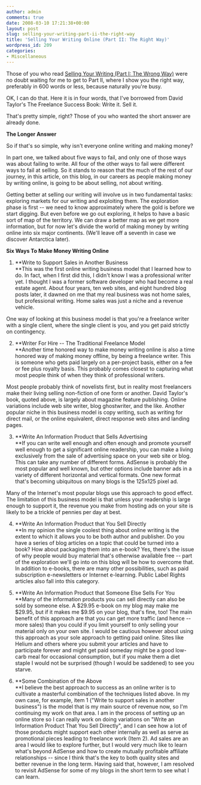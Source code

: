 ```yaml
---
author: admin
comments: true
date: 2008-03-10 17:21:38+00:00
layout: post
slug: selling-your-writing-part-ii-the-right-way
title: 'Selling Your Writing Online (Part II: The Right Way)'
wordpress_id: 209
categories:
- Miscellaneous
---
```


Those of you who read [Selling Your Writing (Part I: The Wrong Way)](http://www.inklit.com/blog/2008/03/09/selling-your-writing-part-i-the-wrong-way) were no doubt waiting for me to get to Part II, where I show you the right way, preferably in 600 words or less, because naturally you're busy.

 

OK, I can do that. Here it is in four words, that I've borrowed from David Taylor's The Freelance Success Book: Write it. Sell it.

 

That's pretty simple, right? Those of you who wanted the short answer are already done.

 

**The Longer Answer**

 

So if that's so simple, why isn't everyone online writing and making money?

 

In part one, we talked about five ways to fail, and only one of those ways was about failing to write. All four of the other ways to fail were different ways to fail at selling. So it stands to reason that the much of the rest of our journey, in this article, on this blog, in our careers as people making money by writing online, is going to be about selling, not about writing.

 

Getting better at selling our writing will involve us in two fundamental tasks: exploring markets for our writing and exploiting them. The exploration phase is first -- we need to know approximately where the gold is before we start digging. But even before we go out exploring, it helps to have a basic sort of map of the territory. We can draw a better map as we get more information, but for now let's divide the world of making money by writing online into six major continents. (We'll leave off a seventh in case we discover Antarctica later).

 

**Six Ways To Make Money Writing Online**

 

  
  1. **Write to Support Sales in Another Business          
**This was the first online writing business model that I learned how to do. In fact, when I first did this, I didn't know I was a professional writer yet. I thought I was a former software developer who had become a real estate agent. About four years, ten web sites, and eight hundred blog posts later, it dawned on me that my real business was not home sales, but professional writing. Home sales was just a niche and a revenue vehicle.   
       
One way of looking at this business model is that you're a freelance writer with a single client, where the single client is you, and you get paid strictly on contingency.         

   
  2. **Writer For Hire -- The Traditional Freelance Model          
**Another time honored way to make money writing online is also a time honored way of making money offline, by being a freelance writer. This is someone who gets paid largely on a per-project basis, either on a fee or fee plus royalty basis. This probably comes closest to capturing what most people think of when they think of professional writers.         
       
Most people probably think of novelists first, but in reality most freelancers make their living selling non-fiction of one form or another. David Taylor's book, quoted above, is largely about magazine feature publishing. Online variations include web site writer, blog ghostwriter, and the like. Another popular niche in this business model is copy writing, such as writing for direct mail, or the online equivalent, direct response web sites and landing pages.         

   
  3. **Write An Information Product that Sells Advertising          
**If you can write well enough and often enough and promote yourself well enough to get a significant online readership, you can make a living exclusively from the sale of advertising space on your web site or blog. This can take any number of different forms. AdSense is probably the most popular and well known, but other options include banner ads in a variety of different horizontal and vertical formats. One new format that's becoming ubiquitous on many blogs is the 125x125 pixel ad.   
       
Many of the Internet's most popular blogs use this approach to good effect. The limitation of this business model is that unless your readership is large enough to support it, the revenue you make from hosting ads on your site is likely to be a trickle of pennies per day at best.         

   
  4. **Write An Information Product that You Sell Directly          
**In my opinion the single coolest thing about online writing is the extent to which it allows you to be both author and publisher. Do you have a series of blog articles on a topic that could be turned into a book? How about packaging them into an e-book? Yes, there's the issue of why people would buy material that's otherwise available free -- part of the exploration we'll go into on this blog will be how to overcome that. In addition to e-books, there are many other possibilities, such as paid subscription e-newsletters or Internet e-learning. Public Label Rights articles also fall into this category.         

   
  5. **Write An Information Product that Someone Else Sells For You          
**Many of the information products you can sell directly can also be sold by someone else. A $29.95 e-book on my blog may make me $29.95, but if it makes me $9.95 on your blog, that's fine, too! The main benefit of this approach are that you can get more traffic (and hence -- more sales) than you could if you limit yourself to only selling your material only on your own site. I would be cautious however about using this approach as your sole approach to getting paid online. Sites like Helium and others where you submit your articles and have to participate forever and might get paid someday might be a good low-carb meal for occasional consumption, but if you make them a diet staple I would not be surprised (though I would be saddened) to see you starve.         

   
  6. **Some Combination of the Above          
**I believe the best approach to success as an online writer is to cultivate a masterful combination of the techniques listed above. In my own case, for example, item 1 ("Write to support sales in another business") is the model that is my main source of revenue now, so I'm continuing my work on that area. I am in the process of setting up an online store so I can really work on doing variations on "Write an Information Product That You Sell Directly", and I can see how a lot of those products might support each other internally as well as serve as promotional pieces leading to freelance work (Item 2). Ad sales are an area I would like to explore further, but I would very much like to learn what's beyond AdSense and how to create mutually profitable affiliate relationships -- since I think that's the key to both quality sites and better revenue in the long term. Having said that, however, I am resolved to revisit AdSense for some of my blogs in the short term to see what I can learn. 
 
